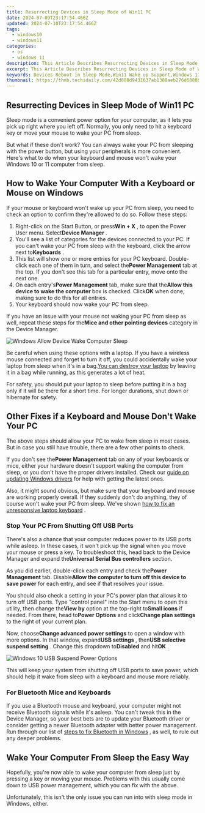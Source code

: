 ```yaml
---
title: Resurrecting Devices in Sleep Mode of Win11 PC
date: 2024-07-09T23:17:54.466Z
updated: 2024-07-10T23:17:54.466Z
tags:
  - windows10
  - windows11
categories:
  - os
  - windows 11
description: This Article Describes Resurrecting Devices in Sleep Mode of Win11 PC
excerpt: This Article Describes Resurrecting Devices in Sleep Mode of Win11 PC
keywords: Devices Reboot in Sleep Mode,Win11 Wake up Support,Windows 11 Resurrection,Sleep Mode Recovery for PCs,Wake on LAN with Win11,Revive Windows Devices Remotely,Resuming Win11 Machines in Sleep
thumbnail: https://thmb.techidaily.com/42d888d9431637ab1388aeb276d6888b24b9d1d85a816656ff3b301d8b067e97.jpg
---
```


## Resurrecting Devices in Sleep Mode of Win11 PC

 Sleep mode is a convenient power option for your computer, as it lets you pick up right where you left off. Normally, you only need to hit a keyboard key or move your mouse to wake your PC from sleep.

 But what if these don't work? You can always wake your PC from sleeping with the power button, but using your peripherals is more convenient. Here's what to do when your keyboard and mouse won't wake your Windows 10 or 11 computer from sleep.

## How to Wake Your Computer With a Keyboard or Mouse on Windows

 If your mouse or keyboard won't wake up your PC from sleep, you need to check an option to confirm they're allowed to do so. Follow these steps:

1. Right-click on the Start Button, or press**Win + X** , to open the Power User menu. Select**Device Manager** .
2. You'll see a list of categories for the devices connected to your PC. If you can't wake your PC from sleep with the keyboard, click the arrow next to**Keyboards** .
3. This list will show one or more entries for your PC keyboard. Double-click each one of them in turn, and select the**Power Management** tab at the top. If you don't see this tab for a particular entry, move onto the next one.
4. On each entry's**Power Management** tab, make sure that the**Allow this device to wake the computer** box is checked. Click**OK** when done, making sure to do this for all entries.
5. Your keyboard should now wake your PC from sleep.

 If you have an issue with your mouse not waking your PC from sleep as well, repeat these steps for the**Mice and other pointing devices** category in the Device Manager.

![Windows Allow Device Wake Computer Sleep](https://static1.makeuseofimages.com/wordpress/wp-content/uploads/2021/05/Windows-Allow-Device-Wake-Computer-Sleep.png)

 Be careful when using these options with a laptop. If you have a wireless mouse connected and forget to turn it off, you could accidentally wake your laptop from sleep when it's in a bag.[You can destroy your laptop](https://www.makeuseof.com/tag/5-ways-utterly-destroy-laptop-slowly-surely/) by leaving it in a bag while running, as this generates a lot of heat.

 For safety, you should put your laptop to sleep before putting it in a bag only if it will be there for a short time. For longer durations, shut down or hibernate for safety.

## Other Fixes if a Keyboard and Mouse Don't Wake Your PC

 The above steps should allow your PC to wake from sleep in most cases. But in case you still have trouble, there are a few other points to check.

 If you don't see the**Power Management** tab on any of your keyboards or mice, either your hardware doesn't support waking the computer from sleep, or you don't have the proper drivers installed. Check our [guide on updating Windows drivers](https://www.makeuseof.com/tag/find-replace-outdated-windows-drivers/) for help with getting the latest ones.

 Also, it might sound obvious, but make sure that your keyboard and mouse are working properly overall. If they suddenly don't do anything, they of course won't wake your PC from sleep. We've shown [how to fix an unresponsive laptop keyboard](https://www.makeuseof.com/tag/laptop-keyboard-not-working/) .

### Stop Your PC From Shutting Off USB Ports

 There's also a chance that your computer reduces power to its USB ports while asleep. In these cases, it won't pick up the signal when you move your mouse or press a key. To troubleshoot this, head back to the Device Manager and expand the**Universal Serial Bus controllers** section.

 As you did earlier, double-click each entry and check the**Power Management** tab. Disable**Allow the computer to turn off this device to save power** for each entry, and see if that resolves your issue.

 You should also check a setting in your PC's power plan that allows it to turn off USB ports. Type "control panel" into the Start menu to open this utility, then change the**View by** option at the top-right to**Small icons** if needed. From there, head to**Power Options** and click**Change plan settings** to the right of your current plan.

 Now, choose**Change advanced power settings** to open a window with more options. In that window, expand**USB settings** , then**USB selective suspend setting** . Change this dropdown to**Disabled** and hit**OK** .

![Windows 10 USB Suspend Power Options](https://static1.makeuseofimages.com/wordpress/wp-content/uploads/2021/05/Windows-10-USB-Suspend-Power-Options.png)

 This will keep your system from shutting off USB ports to save power, which should help it wake from sleep with a keyboard and mouse more reliably.

### For Bluetooth Mice and Keyboards

 If you use a Bluetooth mouse and keyboard, your computer might not receive Bluetooth signals while it's asleep. You can't tweak this in the Device Manager, so your best bets are to update your Bluetooth driver or consider getting a newer Bluetooth adapter with better power management. Run through our list of [steps to fix Bluetooth in Windows](https://www.makeuseof.com/tag/bluetooth-not-working-windows-10/) , as well, to rule out any deeper problems.

## Wake Your Computer From Sleep the Easy Way

 Hopefully, you're now able to wake your computer from sleep just by pressing a key or moving your mouse. Problems with this usually come down to USB power management, which you can fix with the above.

 Unfortunately, this isn't the only issue you can run into with sleep mode in Windows, either.


<ins class="adsbygoogle"
     style="display:block"
     data-ad-format="autorelaxed"
     data-ad-client="ca-pub-7571918770474297"
     data-ad-slot="1223367746"></ins>



<ins class="adsbygoogle"
     style="display:block"
     data-ad-client="ca-pub-7571918770474297"
     data-ad-slot="8358498916"
     data-ad-format="auto"
     data-full-width-responsive="true"></ins>


